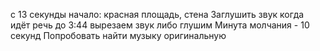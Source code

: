 с 13 секунды начало: красная площадь, стена
Заглушить звук когда идёт речь
до 3:44 вырезаем звук либо глушим
Минута молчания - 10 секунд
Попробовать найти музыку оригинальную
